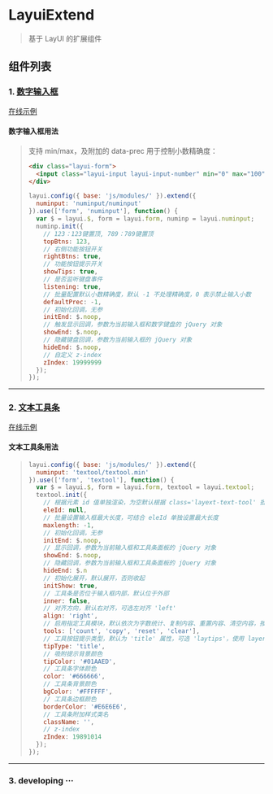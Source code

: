 # LayuiExtend

> 基于 LayUI 的扩展组件

## 组件列表

### 1. [数字输入框](https://github.com/iTanken/LayuiExtend/tree/master/js/modules/numinput)

[在线示例](https://itanken.github.io/LayuiExtend/)

#### 数字输入框用法

> 支持 min/max，及附加的 data-prec 用于控制小数精确度：
>  
> ``` html
> <div class="layui-form">
>   <input class="layui-input layui-input-number" min="0" max="100" data-prec="4">
> </div>
> ```
>
> ``` javascript
> layui.config({ base: 'js/modules/' }).extend({
>   numinput: 'numinput/numinput'
> }).use(['form', 'numinput'], function() {
>   var $ = layui.$, form = layui.form, numinp = layui.numinput;
>   numinp.init({
>     // 123：123键置顶, 789：789键置顶
>     topBtns: 123,
>     // 右侧功能按钮开关
>     rightBtns: true,
>     // 功能按钮提示开关
>     showTips: true,
>     // 是否监听键盘事件
>     listening: true,
>     // 批量配置默认小数精确度，默认 -1 不处理精确度，0 表示禁止输入小数
>     defaultPrec: -1,
>     // 初始化回调，无参
>     initEnd: $.noop,
>     // 触发显示回调，参数为当前输入框和数字键盘的 jQuery 对象
>     showEnd: $.noop,
>     // 隐藏键盘回调，参数为当前输入框的 jQuery 对象
>     hideEnd: $.noop,
>     // 自定义 z-index
>     zIndex: 19999999
>   });
> });
> ```

---

### 2. [文本工具条](https://github.com/iTanken/LayuiExtend/tree/master/js/modules/textool)

[在线示例](https://itanken.github.io/LayuiExtend/)

#### 文本工具条用法

> ``` javascript
> layui.config({ base: 'js/modules/' }).extend({
>   numinput: 'textool/textool.min'
> }).use(['form', 'textool'], function() {
>   var $ = layui.$, form = layui.form, textool = layui.textool;
>   textool.init({
>     // 根据元素 id 值单独渲染，为空默认根据 class='layext-text-tool' 批量渲染
>     eleId: null,
>     // 批量设置输入框最大长度，可结合 eleId 单独设置最大长度
>     maxlength: -1,
>     // 初始化回调，无参
>     initEnd: $.noop,
>     // 显示回调，参数为当前输入框和工具条面板的 jQuery 对象
>     showEnd: $.noop,
>     // 隐藏回调，参数为当前输入框和工具条面板的 jQuery 对象
>     hideEnd: $.n
>     // 初始化展开，默认展开，否则收起
>     initShow: true,
>     // 工具条是否位于输入框内部，默认位于外部
>     inner: false,
>     // 对齐方向，默认右对齐，可选左对齐 'left'
>     align: 'right',
>     // 启用指定工具模块，默认依次为字数统计、复制内容、重置内容、清空内容，按数组顺序显示
>     tools: ['count', 'copy', 'reset', 'clear'],
>     // 工具按钮提示类型，默认为 'title' 属性，可选 'laytips'，使用 layer 组件的吸附提示， 其他值不显示提示
>     tipType: 'title',
>     // 吸附提示背景颜色
>     tipColor: '#01AAED',
>     // 工具条字体颜色
>     color: '#666666',
>     // 工具条背景颜色
>     bgColor: '#FFFFFF',
>     // 工具条边框颜色
>     borderColor: '#E6E6E6',
>     // 工具条附加样式类名
>     className: '',
>     // z-index
>     zIndex: 19891014
>   });
> });
> ```

---

### 3. developing ···

